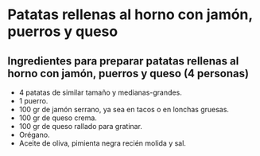 # Patatas rellenas al horno con jamón, puerros y queso

## Ingredientes para preparar patatas rellenas al horno con jamón, puerros y queso (4 personas)

- 4 patatas de similar tamaño y medianas-grandes.
- 1 puerro.
- 100 gr de jamón serrano, ya sea en tacos o en lonchas gruesas.
- 100 gr de queso crema.
- 100 gr de queso rallado para gratinar.
- Orégano.
- Aceite de oliva, pimienta negra recién molida y sal.
